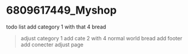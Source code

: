 # 6809617449_Myshop

todo list
add category 1 with that 4 bread
>adjust category 1
add cate 2 with 4 normal world bread
add footer 
add conecter
adjust page 
